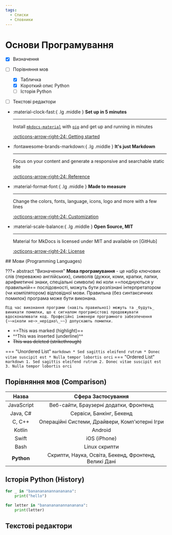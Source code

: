 ```yaml
---
tags:
  - Списки
  - Словники
---
```


# Основи Програмування
- [x] Визначення
- [ ] Порівняння мов
    * [x] Табличка
    * [x] Короткий опис Python
    * [ ] Історія Python
- [ ] Текстові редактори


<div class="grid cards" markdown>

-   :material-clock-fast:{ .lg .middle }  __Set up in 5 minutes__

    ---

    Install [`mkdocs-material`](#) with [`pip`](#) and get up
    and running in minutes

    [:octicons-arrow-right-24: Getting started](#programming-languages)

-   :fontawesome-brands-markdown:{ .lg .middle }  __It's just Markdown__

    ---

    Focus on your content and generate a responsive and searchable static site

    [:octicons-arrow-right-24: Reference](#comparison)

-   :material-format-font:{ .lg .middle }  __Made to measure__

    ---

    Change the colors, fonts, language, icons, logo and more with a few lines

    [:octicons-arrow-right-24: Customization](#one-more)

-   :material-scale-balance:{ .lg .middle }  __Open Source, MIT__

    ---

    Material for MkDocs is licensed under MIT and available on [GitHub]

    [:octicons-arrow-right-24: License](#and-again)

</div>
## Мови (Programming Languages)

???+ abstract "Визначення"
    **Мова програмування** - це набір ключових слів (переважно англійських), символів (дужки, коми, крапки, лапки, арифметичні знаки, спеціальні символи) які коли ==поєднуються у правильній== послідовності, можуть бути розпізнані інтерпретатором (чи компілятором) відповідної мови. Правильна (без синтаксичних помилок) програма може бути виконана. 
    
    Під час виконання програми (навіть правильної) можуть та _будуть_ виникати помилки, що є сигналом програмістові продовжувати вдосконалювати код. Професійні інженери програмного забезпечення {~~ніколи не~>_нерідко\_~~} допускають помилки.

- ==This was marked (highlight)==
- ^^This was inserted (underline)^^
- ~~This was deleted (strikethrough)~~


=== "Unordered List"
    ``` markdown
    * Sed sagittis eleifend rutrum
    * Donec vitae suscipit est
    * Nulla tempor lobortis orci
    ```
=== "Ordered List"
    ``` markdown
    1. Sed sagittis eleifend rutrum
    2. Donec vitae suscipit est
    3. Nulla tempor lobortis orci
    ```

## Порівняння мов (Comparison)

| Назва       | Сфера Застосування                             |
| :---------: | :----------------------------------------: |
| JavaScript  | Веб-сайти, Браузерні додатки, Фронтенд    |
| Java, C#    | Сервіси, Банкінг, Бекенд                  |
| C, C++      | Операційні Системи, Драйвери, Комп'ютерні Ігри| 
| Kotlin      | Android| 
| Swift       | iOS (iPhone)| 
| Bash        | Linux скрипти|
| **Python**  | Скрипти, Наука, Освіта, Бекенд, Фронтенд, Великі Дані| 

## Історія Python (History)
```py title="Useless Code" linenums="1" hl_lines="4-5"
for _ in "bananananannananana":
    print("hello")

for letter in "bananananannananana":
    print(letter)

```

## Текстові редактори
